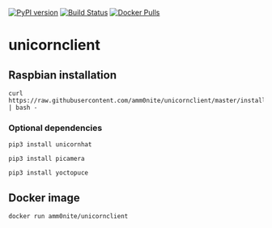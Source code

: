 [![PyPI version](https://badge.fury.io/py/unicornclient.svg)](https://badge.fury.io/py/unicornclient) 
[![Build Status](https://travis-ci.org/amm0nite/unicornclient.svg?branch=master)](https://travis-ci.org/amm0nite/unicornclient)
[![Docker Pulls](https://img.shields.io/docker/pulls/amm0nite/unicornclient.svg)](https://hub.docker.com/r/amm0nite/unicornclient/)
# unicornclient

## Raspbian installation
```
curl https://raw.githubusercontent.com/amm0nite/unicornclient/master/install/main.sh | bash -
```
### Optional dependencies
```
pip3 install unicornhat
```
```
pip3 install picamera
```
```
pip3 install yoctopuce
```
## Docker image
```
docker run amm0nite/unicornclient
```
